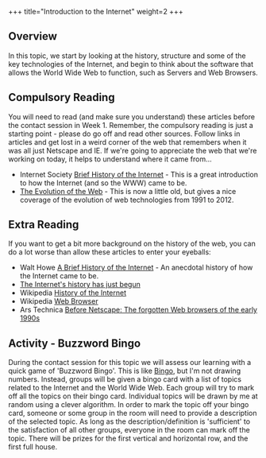 +++
title="Introduction to the Internet"
weight=2
+++

## Overview

In this topic, we start by looking at the history, structure and some of the key technologies of the Internet, and begin to think about the software that allows the World Wide Web to function, such as Servers and Web Browsers.

## Compulsory Reading

You will need to read (and make sure you understand) these articles before the contact session in Week 1. Remember, the compulsory reading is just a starting point - please do go off and read other sources. Follow links in articles and get lost in a weird corner of the web that remembers when it was all just Netscape and IE. If we're going to appreciate the web that we're working on today, it helps to understand where it came from...

* Internet Society [Brief History of the Internet](https://www.internetsociety.org/internet/history-internet/brief-history-internet/) - This is a great introduction to how the Internet (and so the WWW) came to be.
*  [The Evolution of the Web](http://evolutionofweb.appspot.com/?hl=en-gb) - This is now a little old, but gives a nice coverage of the evolution of web technologies from 1991 to 2012.


## Extra Reading

If you want to get a bit more background on the history of the web, you can do a lot worse than allow these articles to enter your eyeballs:

* Walt Howe [A Brief History of the Internet](http://www.walthowe.com/navnet/history.html) - An anecdotal history of how the Internet came to be.
* [The Internet's history has just begun](https://ourworldindata.org/internet-history-just-begun)
* Wikipedia [History of the Internet](https://en.wikipedia.org/wiki/History_of_the_Internet)
* Wikipedia [Web Browser](https://en.wikipedia.org/wiki/Web_browser)
* Ars Technica [Before Netscape: The forgotten Web browsers of the early 1990s](https://arstechnica.com/information-technology/2019/05/before-netscape-forgotten-web-browsers-of-the-early-1990s/)


## Activity - Buzzword Bingo

During the contact session for this topic we will assess our learning with a quick game of 'Buzzword Bingo'. This is like [Bingo](https://en.wikipedia.org/wiki/Bingo_(United_Kingdom)), but I'm not drawing numbers. Instead, groups will be given a bingo card with a list of topics related to the Internet and the World Wide Web. Each group will try to mark off all the topics on their bingo card. Individual topics will be drawn by me at random using a clever algorithm. In order to mark the topic off your bingo card, someone or some group in the room will need to provide a description of the selected topic. As long as the description/definition is 'sufficient' to the satisfaction of all other groups, everyone in the room can mark off the topic. There will be prizes for the first vertical and horizontal row, and the first full house.